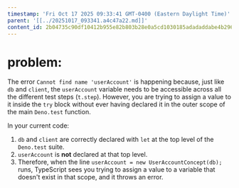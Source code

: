 ```yaml
---
timestamp: 'Fri Oct 17 2025 09:33:41 GMT-0400 (Eastern Daylight Time)'
parent: '[[../20251017_093341.a4c47a22.md]]'
content_id: 2b04735c90df10412b955e82b803b28e0a5cd1030185adadaddabe4b2969ffb3
---
```


# problem:

The error `Cannot find name 'userAccount'` is happening because, just like `db` and `client`, the `userAccount` variable needs to be accessible across all the different test steps (`t.step`). However, you are trying to assign a value to it inside the `try` block without ever having declared it in the outer scope of the main `Deno.test` function.

In your current code:

1. `db` and `client` are correctly declared with `let` at the top level of the `Deno.test` suite.
2. `userAccount` is **not** declared at that top level.
3. Therefore, when the line `userAccount = new UserAccountConcept(db);` runs, TypeScript sees you trying to assign a value to a variable that doesn't exist in that scope, and it throws an error.
